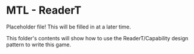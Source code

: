 # MTL - ReaderT

Placeholder file! This will be filled in at a later time.

This folder's contents will show how to use the ReaderT/Capability design pattern to write this game.
